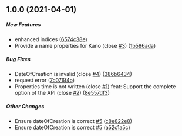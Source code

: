 ## 1.0.0 (2021-04-01)

##### New Features

*  enhanced indices ([6574c38e](https://github.com/kalisio/k-openradiation/commit/6574c38ee6b1a6e8a33cbf35b9e601e0a0d86482))
*  Provide a name properties for Kano (close [#3](https://github.com/kalisio/k-openradiation/pull/3)) ([1b586ada](https://github.com/kalisio/k-openradiation/commit/1b586ada99300f7d57032c27dc1852128d1caaf5))

##### Bug Fixes

*  DateOfCreation is invalid (close [#4](https://github.com/kalisio/k-openradiation/pull/4)) ([386b6434](https://github.com/kalisio/k-openradiation/commit/386b64340134388601b1472855d6cd5b15233a62))
*  request error ([7c076f4b](https://github.com/kalisio/k-openradiation/commit/7c076f4b6892a8a44688defe7aac005428b7f286))
*  Properties time is not written (close [#1](https://github.com/kalisio/k-openradiation/pull/1)) feat: Support the complete option of the API (close [#2](https://github.com/kalisio/k-openradiation/pull/2)) ([8e557df3](https://github.com/kalisio/k-openradiation/commit/8e557df3b8ba0c01b39b125131b6374a7eec88d3))

##### Other Changes

*  Ensure dateOfCreation is correct [#5](https://github.com/kalisio/k-openradiation/pull/5) ([c8e822e8](https://github.com/kalisio/k-openradiation/commit/c8e822e82867d22003ef38c5d43336866edc91de))
*  Ensure dateOfCreation is correct [#5](https://github.com/kalisio/k-openradiation/pull/5) ([a52c1a5c](https://github.com/kalisio/k-openradiation/commit/a52c1a5c3e6fb185877424e21cbde2222744e654))

